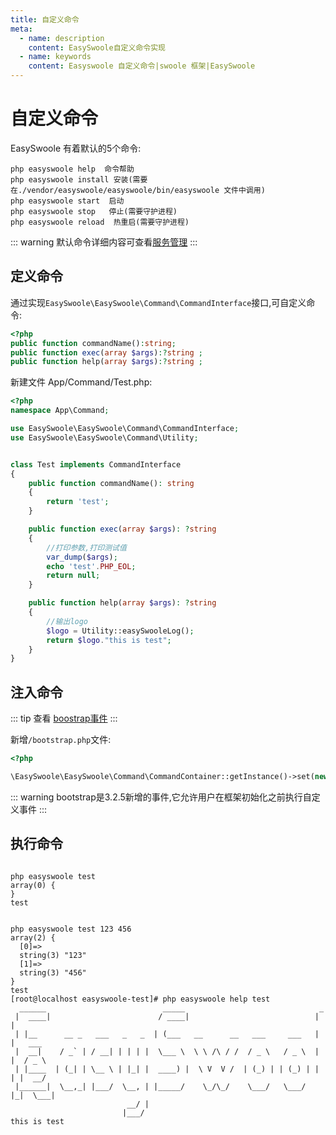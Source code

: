 ```yaml
---
title: 自定义命令
meta:
  - name: description
    content: EasySwoole自定义命令实现
  - name: keywords
    content: Easyswoole 自定义命令|swoole 框架|EasySwoole
---
```


# 自定义命令
EasySwoole 有着默认的5个命令:  
````
php easyswoole help  命令帮助
php easyswoole install 安装(需要在./vendor/easyswoole/easyswoole/bin/easyswoole 文件中调用)
php easyswoole start  启动
php easyswoole stop   停止(需要守护进程)
php easyswoole reload  热重启(需要守护进程)
````

::: warning 
默认命令详细内容可查看[服务管理](../Introduction/server.md)
:::

## 定义命令

通过实现`EasySwoole\EasySwoole\Command\CommandInterface`接口,可自定义命令:  

````php
<?php
public function commandName():string;
public function exec(array $args):?string ;
public function help(array $args):?string ;
````

新建文件 App/Command/Test.php:

````php
<?php
namespace App\Command;

use EasySwoole\EasySwoole\Command\CommandInterface;
use EasySwoole\EasySwoole\Command\Utility;


class Test implements CommandInterface
{
    public function commandName(): string
    {
        return 'test';
    }

    public function exec(array $args): ?string
    {
        //打印参数,打印测试值
        var_dump($args);
        echo 'test'.PHP_EOL;
        return null;
    }

    public function help(array $args): ?string
    {
        //输出logo
        $logo = Utility::easySwooleLog();
        return $logo."this is test";
    }
}
````

## 注入命令

::: tip
查看 [boostrap事件](../Core/event/bootstrap.md)
:::

新增`/bootstrap.php`文件:

````php
<?php

\EasySwoole\EasySwoole\Command\CommandContainer::getInstance()->set(new \App\Command\Test());
````

::: warning 
 bootstrap是3.2.5新增的事件,它允许用户在框架初始化之前执行自定义事件
:::

## 执行命令
````

php easyswoole test
array(0) {
}
test


php easyswoole test 123 456
array(2) {
  [0]=>
  string(3) "123"
  [1]=>
  string(3) "456"
}
test
[root@localhost easyswoole-test]# php easyswoole help test
  ______                          _____                              _
 |  ____|                        / ____|                            | |
 | |__      __ _   ___   _   _  | (___   __      __   ___     ___   | |   ___
 |  __|    / _` | / __| | | | |  \___ \  \ \ /\ / /  / _ \   / _ \  | |  / _ \
 | |____  | (_| | \__ \ | |_| |  ____) |  \ V  V /  | (_) | | (_) | | | |  __/
 |______|  \__,_| |___/  \__, | |_____/    \_/\_/    \___/   \___/  |_|  \___|
                          __/ |
                         |___/
this is test
        
````